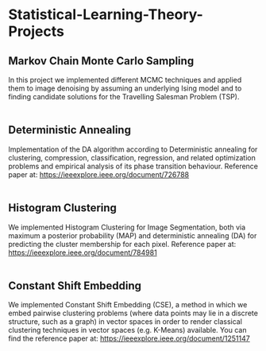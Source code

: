 # Statistical-Learning-Theory-Projects
## Markov Chain Monte Carlo Sampling
In this project we implemented different MCMC techniques and applied them to image denoising by assuming an underlying Ising model and to finding candidate solutions for the Travelling Salesman Problem (TSP).
<br/><br/>
## Deterministic Annealing
Implementation of the DA algorithm according to Deterministic annealing for clustering, compression, classification, regression, and related optimization problems and empirical analysis of its phase transition behaviour. Reference paper at: https://ieeexplore.ieee.org/document/726788
<br/><br/>
## Histogram Clustering
We implemented Histogram Clustering for Image Segmentation, both via maximum a posterior probability (MAP) and deterministic annealing (DA) for predicting the cluster membership for each pixel. Reference paper at: https://ieeexplore.ieee.org/document/784981
<br/><br/>
## Constant Shift Embedding
We implemented Constant Shift Embedding (CSE), a method in which we embed pairwise clustering problems (where data points may lie in a discrete structure, such as a graph) in vector spaces in order to render classical clustering techniques in vector spaces (e.g. K-Means) available. You can find the reference paper at: https://ieeexplore.ieee.org/document/1251147
<br/><br/>


